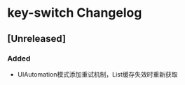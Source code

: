 <!-- Keep a Changelog guide -> https://keepachangelog.com -->

# key-switch Changelog

## [Unreleased]
### Added
- UIAutomation模式添加重试机制，List<Element>缓存失效时重新获取
